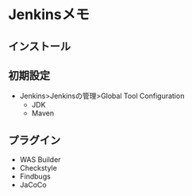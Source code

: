 # Jenkinsメモ



## インストール

## 初期設定

* Jenkins>Jenkinsの管理>Global Tool Configuration
    * JDK
    * Maven

## プラグイン

* WAS Builder
* Checkstyle
* Findbugs
* JaCoCo
